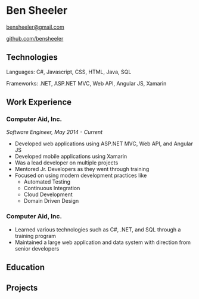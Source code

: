 # Ben Sheeler
[bensheeler@gmail.com](mailto:bensheeler@gmail.com)

[github.com/bensheeler](https://www.github.com/bensheeler)

## Technologies
Languages: C#, Javascript, CSS, HTML, Java, SQL

Frameworks: .NET, ASP.NET MVC, Web API, Angular JS, Xamarin

## Work Experience
### Computer Aid, Inc.
*Software Engineer, May 2014 - Current*
* Developed web applications using ASP.NET MVC, Web API, and Angular JS
* Developed mobile applications using Xamarin
* Was a lead developer on multiple projects
* Mentored Jr. Developers as they went through training
* Focused on using modern development practices like
  * Automated Testing
  * Continuous Integration
  * Cloud Development
  * Domain Driven Design
  
### Computer Aid, Inc.
* Learned various technologies such as C#, .NET, and SQL through a training program
* Maintained a large web application and data system with direction from senior developers

## Education

## Projects
